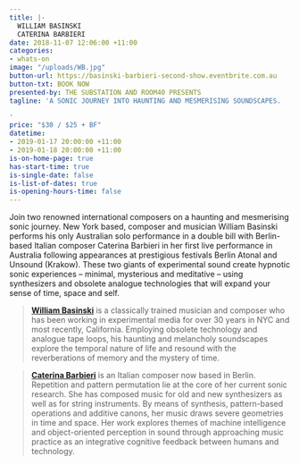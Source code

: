 ```yaml
---
title: |-
  WILLIAM BASINSKI 
  CATERINA BARBIERI
date: 2018-11-07 12:06:00 +11:00
categories:
- whats-on
image: "/uploads/WB.jpg"
button-url: https://basinski-barbieri-second-show.eventbrite.com.au
button-txt: BOOK NOW
presented-by: THE SUBSTATION AND ROOM40 PRESENTS
tagline: 'A SONIC JOURNEY INTO HAUNTING AND MESMERISING SOUNDSCAPES.

'
price: "$30 / $25 + BF"
datetime:
- 2019-01-17 20:00:00 +11:00
- 2019-01-18 20:00:00 +11:00
is-on-home-page: true
has-start-time: true
is-single-date: false
is-list-of-dates: true
is-opening-hours-time: false
---
```


Join two renowned international composers on a haunting and mesmerising sonic journey. New York based, composer and musician William Basinski performs his only Australian solo performance in a double bill with Berlin-based Italian composer Caterina Barbieri in her first live performance in Australia following appearances at prestigious festivals Berlin Atonal and Unsound (Krakow). These two giants of experimental sound create hypnotic sonic experiences – minimal, mysterious and meditative – using synthesizers and obsolete analogue technologies that will expand your sense of time, space and self.


> **[William Basinski](https://www.youtube.com/watch?v=uzcHdxTj00I)** is a classically trained musician and composer who has been working in experimental media for over 30 years in NYC and most recently, California. Employing obsolete technology and analogue tape loops, his haunting and melancholy soundscapes explore the temporal nature of life and resound with the reverberations of memory and the mystery of time.

> **[Caterina Barbieri](https://www.youtube.com/watch?v=x4aH1HGzCUc)** is an Italian composer now based in Berlin. Repetition and pattern permutation lie at the core of her current sonic research. She has composed music for old and new synthesizers as well as for string instruments. By means of synthesis, pattern-based operations and additive canons, her music draws severe geometries in time and space. Her work explores themes of machine intelligence and object-oriented perception in sound through approaching music practice as an integrative cognitive feedback between humans and technology. 